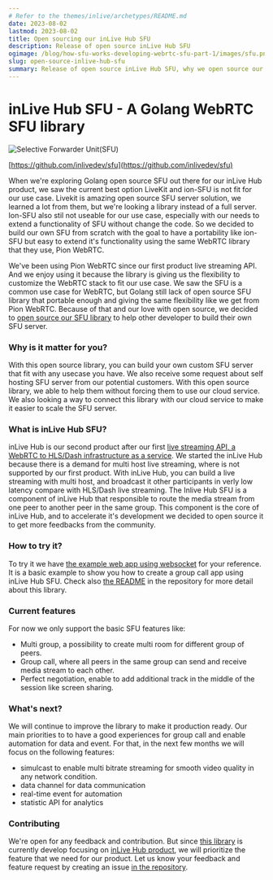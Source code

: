 ```yaml
---
# Refer to the themes/inlive/archetypes/README.md
date: 2023-08-02
lastmod: 2023-08-02
title: Open sourcing our inLive Hub SFU
description: Release of open source inLive Hub SFU
ogimage: /blog/how-sfu-works-developing-webrtc-sfu-part-1/images/sfu.png
slug: open-source-inlive-hub-sfu
summary: Release of open source inLive Hub SFU, why we open source our SFU, and what you can do with our SFU
---
```


# inLive Hub SFU - A Golang WebRTC SFU library



![Selective Forwarder Unit(SFU)](/blog/how-sfu-works-developing-webrtc-sfu-part-1/images/sfu.png "Selective Forwarder Unit(SFU)")

[https://github.com/inlivedev/sfu](https://github.com/inlivedev/sfu)

When we're exploring  Golang open source SFU out there for our inLive Hub product, we saw the current best option LiveKit and ion-SFU is not fit for our use case. Livekit is amazing open source SFU server solution, we learned a lot from them, but we're looking a library instead of a full server.  Ion-SFU also stil not useable for our use case, especially with our needs to extend a functionality of SFU without change the code. So we decided to build our own SFU from scratch with the goal to have a portability like ion-SFU but easy to extend it's functionality using the same WebRTC library that they use, Pion WebRTC. 

We've been using Pion WebRTC since our first product live streaming API. And we enjoy using it because the library is giving us the flexibility to customize the WebRTC stack to fit our use case. We saw the SFU is a common use case for WebRTC, but Golang still lack of open source SFU library that portable enough and giving the same flexibility like we get from Pion WebRTC. Because of that and our love with open source, we decided to [open source our SFU library](https://github.com/inlivedev/sfu) to help other developer to build their own SFU server.

### Why is it matter for you?
With this open source library, you can build your own custom SFU server that fit with any usecase you have. We also receive some request about self hosting  SFU server from our potential customers. With this open source library, we able to help them without forcing them to use our cloud service. We also looking a way to connect this library with our cloud service to make it easier to scale the SFU server. 

### What is inLive Hub SFU?
inLive Hub is our second product after our first [live streaming API, a WebRTC to HLS/Dash infrastructure as a service](https://inlive.app/live-streaming). We started the inLive Hub because there is a demand for multi host live streaming, where is not supported by our first product. With inLive Hub, you can build a live streaming with multi host, and broadcast it other participants in verly low latency compare with HLS/Dash live streaming. The Inlive Hub SFU is a component of inLive Hub that responsible to route the media stream from one peer to another peer in the same group. This component is the core of inLive Hub, and to accelerate it's development we decided to open source it to get more feedbacks from the community.

### How to try it?
To try it we have [the example web app using websocket](https://github.com/inlivedev/sfu/tree/main/examples/http-websocket) for your reference. It is a basic example to show you how to create a group call app using inLive Hub SFU. Check also [the README](https://github.com/inlivedev/sfu/blob/main/README.md) in the repository for more detail about this library.


### Current features
For now we only support the basic SFU features like:
- Multi group, a possibility to create multi room for different group of peers.
- Group call, where all peers in the same group can send and receive media stream to each other.
- Perfect negotiation, enable to add additional track in the middle of the session like screen sharing.


### What's next?
We will continue to improve the library to make it production ready. Our main priorities to to have a good experiences for group call and enable automation for data and event. For that, in the next few months we will focus on the following features:
- simulcast to enable multi bitrate streaming for smooth video quality in any network condition.
- data channel for data communication
- real-time event for automation
- statistic API for analytics

### Contributing
We're open for any feedback and contribution. But since [this library](https://github.com/inlivedev/sfu) is currently develop focusing on [inLive Hub product](/realtime-interactive), we will prioritize the feature that we need for our product. Let us know your feedback and feature request by creating an issue [in the repository](https://github.com/inlivedev/sfu). 
